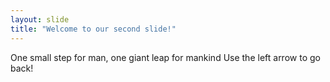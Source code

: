 ```yaml
---
layout: slide
title: "Welcome to our second slide!"
---
```

One small step for man, one giant leap for mankind
Use the left arrow to go back!
